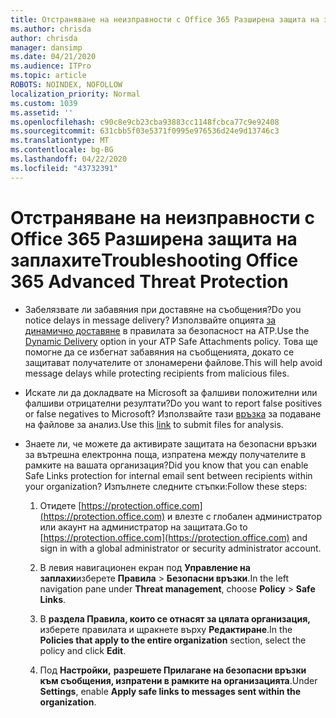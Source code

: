 ```yaml
---
title: Отстраняване на неизправности с Office 365 Разширена защита на заплахите
ms.author: chrisda
author: chrisda
manager: dansimp
ms.date: 04/21/2020
ms.audience: ITPro
ms.topic: article
ROBOTS: NOINDEX, NOFOLLOW
localization_priority: Normal
ms.custom: 1039
ms.assetid: ''
ms.openlocfilehash: c90c8e9cb23cba93883cc1148fcbca77c9e92408
ms.sourcegitcommit: 631cbb5f03e5371f0995e976536d24e9d13746c3
ms.translationtype: MT
ms.contentlocale: bg-BG
ms.lasthandoff: 04/22/2020
ms.locfileid: "43732391"
---
```

# <a name="troubleshooting-office-365-advanced-threat-protection"></a><span data-ttu-id="ab314-102">Отстраняване на неизправности с Office 365 Разширена защита на заплахите</span><span class="sxs-lookup"><span data-stu-id="ab314-102">Troubleshooting Office 365 Advanced Threat Protection</span></span>

- <span data-ttu-id="ab314-103">Забелязвате ли забавяния при доставяне на съобщения?</span><span class="sxs-lookup"><span data-stu-id="ab314-103">Do you notice delays in message delivery?</span></span> <span data-ttu-id="ab314-104">Използвайте опцията [за динамично доставяне](https://docs.microsoft.com/office365/securitycompliance/dynamic-delivery-and-previewing) в правилата за безопасност на ATP.</span><span class="sxs-lookup"><span data-stu-id="ab314-104">Use the [Dynamic Delivery](https://docs.microsoft.com/office365/securitycompliance/dynamic-delivery-and-previewing) option in your ATP Safe Attachments policy.</span></span> <span data-ttu-id="ab314-105">Това ще помогне да се избегнат забавяния на съобщенията, докато се защитават получателите от злонамерени файлове.</span><span class="sxs-lookup"><span data-stu-id="ab314-105">This will help avoid message delays while protecting recipients from malicious files.</span></span>

- <span data-ttu-id="ab314-106">Искате ли да докладвате на Microsoft за фалшиви положителни или фалшиви отрицателни резултати?</span><span class="sxs-lookup"><span data-stu-id="ab314-106">Do you want to report false positives or false negatives to Microsoft?</span></span> <span data-ttu-id="ab314-107">Използвайте тази [връзка](https://www.microsoft.com/wdsi/filesubmission/) за подаване на файлове за анализ.</span><span class="sxs-lookup"><span data-stu-id="ab314-107">Use this [link](https://www.microsoft.com/wdsi/filesubmission/) to submit files for analysis.</span></span>

- <span data-ttu-id="ab314-108">Знаете ли, че можете да активирате защитата на безопасни връзки за вътрешна електронна поща, изпратена между получателите в рамките на вашата организация?</span><span class="sxs-lookup"><span data-stu-id="ab314-108">Did you know that you can enable Safe Links protection for internal email sent between recipients within your organization?</span></span> <span data-ttu-id="ab314-109">Изпълнете следните стъпки:</span><span class="sxs-lookup"><span data-stu-id="ab314-109">Follow these steps:</span></span>

  1. <span data-ttu-id="ab314-110">Отидете [https://protection.office.com](https://protection.office.com) и влезте с глобален администратор или акаунт на администратор на защитата.</span><span class="sxs-lookup"><span data-stu-id="ab314-110">Go to [https://protection.office.com](https://protection.office.com) and sign in with a global administrator or security administrator account.</span></span>

  2. <span data-ttu-id="ab314-111">В левия навигационен екран под **Управление на заплахи**изберете **Правила** \> **Безопасни връзки**.</span><span class="sxs-lookup"><span data-stu-id="ab314-111">In the left navigation pane under **Threat management**, choose **Policy** \> **Safe Links**.</span></span>

  3. <span data-ttu-id="ab314-112">В **раздела Правила, които се отнасят за цялата организация,** изберете правилата и щракнете върху **Редактиране**.</span><span class="sxs-lookup"><span data-stu-id="ab314-112">In the **Policies that apply to the entire organization** section, select the policy and click **Edit**.</span></span>

  4. <span data-ttu-id="ab314-113">Под **Настройки,** **разрешете Прилагане на безопасни връзки към съобщения, изпратени в рамките на организацията**.</span><span class="sxs-lookup"><span data-stu-id="ab314-113">Under **Settings**, enable **Apply safe links to messages sent within the organization**.</span></span>
